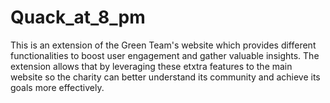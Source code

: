# Quack_at_8_pm
This is an extension of the Green Team's website which provides different functionalities to boost user engagement and gather valuable insights. The extension allows that by leveraging these etxtra features to the main website so the charity can better understand its community and achieve its goals more effectively.